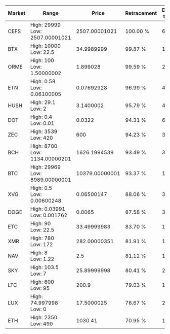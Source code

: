 | Market | Range | Price| Retracement | Doubles to 50% |
| --- | --- | --- | --- | --- |
| CEFS | High: 29999<br />Low: 2507.00001021 | 2507.00001021 | 100.00 % | 6.48 |
| BTX | High: 10000<br />Low: 22.5 | 34.9989999 | 99.87 % | 143.18 |
| ORME | High: 100<br />Low: 1.50000002 | 1.899028 | 99.59 % | 26.72 |
| ETN | High: 0.59<br />Low: 0.06100005 | 0.07692928 | 96.99 % | 4.23 |
| HUSH | High: 29.1<br />Low: 2 | 3.1400002 | 95.79 % | 4.95 |
| DOT | High: 0.4<br />Low: 0.01 | 0.0322 | 94.31 % | 6.37 |
| ZEC | High: 3539<br />Low: 420 | 600 | 94.23 % | 3.30 |
| BCH | High: 8700<br />Low: 1134.00000201 | 1626.1994539 | 93.49 % | 3.02 |
| BTC | High: 29969<br />Low: 8989.00000001 | 10379.00000001 | 93.37 % | 1.88 |
| XVG | High: 0.5<br />Low: 0.00600248 | 0.06500147 | 88.06 % | 3.89 |
| DOGE | High: 0.03991<br />Low: 0.001762 | 0.0065 | 87.58 % | 3.21 |
| ETC | High: 90<br />Low: 22.5 | 33.49999983 | 83.70 % | 1.68 |
| XMR | High: 780<br />Low: 172 | 282.00000351 | 81.91 % | 1.69 |
| NAV | High: 8<br />Low: 1.22 | 2.5 | 81.12 % | 1.84 |
| SKY | High: 103.5<br />Low: 7 | 25.89999998 | 80.41 % | 2.13 |
| LTC | High: 600<br />Low: 95 | 200.9 | 79.03 % | 1.73 |
| LUX | High: 74.997998<br />Low: 0 | 17.5000025 | 76.67 % | 2.14 |
| ETH | High: 2350<br />Low: 490 | 1030.41 | 70.95 % | 1.38 |

